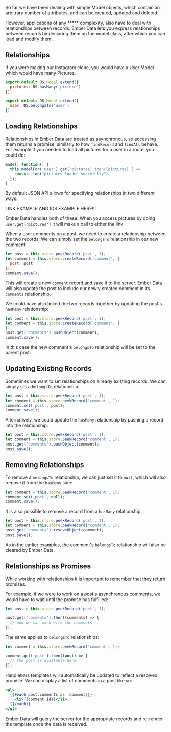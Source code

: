 So far we have been dealing with simple Model objects, which contain an
arbitrary number of attributes, and can be created, updated and deleted.

However, applications of any ***** complexity, also have to deal with relationships
between records. Ember Data lets you express relationships between records by declaring them
on the model class, after which you can load and modify them.

## Relationships
If you were making our Instagram clone, you would have a User Model which would have many Pictures.

```app/models/user.js
export default DS.Model.extend({
  pictures: DS.hasMany('picture')
});
```

```app/models/picture.js
export default DS.Model.extend({
  user: DS.belongsTo('user')
});
```

## Loading Relationships

Relationships in Ember Data are treated as asynchronous, so accessing them returns a promise,
similarly to how `findRecord` and `findAll` behave. For example if you needed to load all
pictures for a user in a route, you could do:

```routes/user/pictures.js
model: function() {
  this.modelFor('user').get('pictures).then((pictures) { =>
    console.log("pictures loaded succefully")
  });
}
```

By default JSON API allows for specifying relationships in two different ways:

LINK EXAMPLE AND IDS EXAMPLE HERE!!!

Ember Data handles both of these. When you access pictures by doing
`user.get('pictures')` it will make a call to either the link 







When a user comments on a post, we need to create a relationship between the two records. We can simply set the `belongsTo` relationship in our new comment:

```javascript
let post = this.store.peekRecord('post', 1);
let comment = this.store.createRecord('comment', {
  post: post
});
comment.save();
```

This will create a new `comment` record and save it to the server. Ember Data will also update the post to include our newly created comment in its `comments` relationship.

We could have also linked the two records together by updating the post's `hasMany` relationship:

```javascript
let post = this.store.peekRecord('post', 1);
let comment = this.store.createRecord('comment', {
});
post.get('comments').pushObject(comment);
comment.save();
```

In this case the new comment's `belongsTo` relationship will be set to the parent post.

## Updating Existing Records

Sometimes we want to set relationships on already existing records. We can simply set a `belongsTo` relationship:

```javascript
let post = this.store.peekRecord('post', 1);
let comment = this.store.peekRecord('comment', 1);
comment.set('post', post);
comment.save();
```

Alternatively, we could update the `hasMany` relationship by pushing a record into the relationship:

```javascript
let post = this.store.peekRecord('post', 1);
let comment = this.store.peekRecord('comment', 1);
post.get('comments').pushObject(comment);
post.save();
```

## Removing Relationships

To remove a `belongsTo` relationship, we can just set it to `null`, which will also remove it from the `hasMany` side:

```javascript
let comment = this.store.peekRecord('comment', 1);
comment.set('post', null);
comment.save();
```

It is also possible to remove a record from a `hasMany` relationship:

```javascript
let post = this.store.peekRecord('post', 1);
let comment = this.store.peekRecord('comment', 1);
post.get('comments').removeObject(comment);
post.save();
```

As in the earlier examples, the comment's `belongsTo` relationship will also be cleared by Ember Data.

## Relationships as Promises

While working with relationships it is important to remember that they return promises.

For example, if we were to work on a post's asynchronous comments, we would have to wait until the promise has fulfilled:

```javascript
let post = this.store.peekRecord('post', 1);

post.get('comments').then((comments) => {
  // now we can work with the comments
});
```

The same applies to `belongsTo` relationships:

```javascript
let comment = this.store.peekRecord('comment', 1);

comment.get('post').then((post) => {
  // the post is available here
});
```

Handlebars templates will automatically be updated to reflect a resolved promise. We can display a list of comments in a post like so:

```handlebars
<ul>
  {{#each post.comments as |comment|}}
    <li>{{comment.id}}</li>
  {{/each}}
</ul>
```

Ember Data will query the server for the appropriate records and re-render the template once the data is received.
